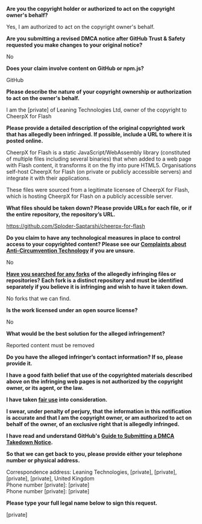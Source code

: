 **Are you the copyright holder or authorized to act on the copyright owner's behalf?**

Yes, I am authorized to act on the copyright owner's behalf.

**Are you submitting a revised DMCA notice after GitHub Trust & Safety requested you make changes to your original notice?**

No

**Does your claim involve content on GitHub or npm.js?**

GitHub

**Please describe the nature of your copyright ownership or authorization to act on the owner's behalf.**

I am the [private] of Leaning Technologies Ltd, owner of the copyright to CheerpX for Flash

**Please provide a detailed description of the original copyrighted work that has allegedly been infringed. If possible, include a URL to where it is posted online.**

CheerpX for Flash is a static JavaScript/WebAssembly library (constituted of multiple files including several binaries) that when added to a web page with Flash content, it transforms it on the fly into pure HTML5. Organisations self-host CheerpX for Flash (on private or publicly accessible servers) and integrate it with their applications.

These files were sourced from a legitimate licensee of CheerpX for Flash, which is hosting CheerpX for Flash on a publicly accessible server.

**What files should be taken down? Please provide URLs for each file, or if the entire repository, the repository’s URL.**

https://github.com/Sploder-Saptarshi/cheerpx-for-flash

**Do you claim to have any technological measures in place to control access to your copyrighted content? Please see our <a href="https://docs.github.com/articles/guide-to-submitting-a-dmca-takedown-notice#complaints-about-anti-circumvention-technology">Complaints about Anti-Circumvention Technology</a> if you are unsure.**

No

**<a href="https://docs.github.com/articles/dmca-takedown-policy#b-what-about-forks-or-whats-a-fork">Have you searched for any forks</a> of the allegedly infringing files or repositories? Each fork is a distinct repository and must be identified separately if you believe it is infringing and wish to have it taken down.**

No forks that we can find.

**Is the work licensed under an open source license?**

No

**What would be the best solution for the alleged infringement?**

Reported content must be removed

**Do you have the alleged infringer’s contact information? If so, please provide it.**

**I have a good faith belief that use of the copyrighted materials described above on the infringing web pages is not authorized by the copyright owner, or its agent, or the law.**

**I have taken <a href="https://www.lumendatabase.org/topics/22">fair use</a> into consideration.**

**I swear, under penalty of perjury, that the information in this notification is accurate and that I am the copyright owner, or am authorized to act on behalf of the owner, of an exclusive right that is allegedly infringed.**

**I have read and understand GitHub's <a href="https://docs.github.com/articles/guide-to-submitting-a-dmca-takedown-notice/">Guide to Submitting a DMCA Takedown Notice</a>.**

**So that we can get back to you, please provide either your telephone number or physical address.**

Correspondence address: Leaning Technologies, [private], [private], [private], [private], United Kingdom  
Phone number [private]: [private]  
Phone number [private]: [private]  

**Please type your full legal name below to sign this request.**

[private]






